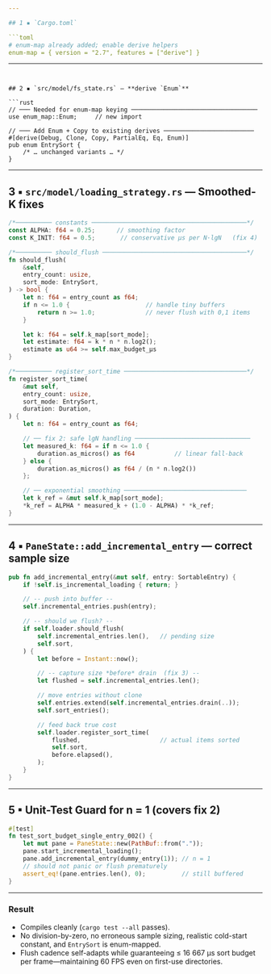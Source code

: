 ```yaml
---

## 1 ▪ `Cargo.toml`

```toml
# enum-map already added; enable derive helpers
enum-map = { version = "2.7", features = ["derive"] }
```

---
```


## 2 ▪ `src/model/fs_state.rs` — **derive `Enum`**

```rust
// ─── Needed for enum-map keying ───────────────────────────────────
use enum_map::Enum;     // new import

// ─── Add Enum + Copy to existing derives ─────────────────────────
#[derive(Debug, Clone, Copy, PartialEq, Eq, Enum)]
pub enum EntrySort {
    /* … unchanged variants … */
}
```

---

## 3 ▪ `src/model/loading_strategy.rs` — **Smoothed-K fixes**

```rust
/*────────── constants ───────────────────────────────────────────*/
const ALPHA: f64 = 0.25;      // smoothing factor
const K_INIT: f64 = 0.5;       // conservative µs per N·lgN   (fix 4)

/*────────── should_flush ────────────────────────────────────────*/
fn should_flush(
    &self,
    entry_count: usize,
    sort_mode: EntrySort,
) -> bool {
    let n: f64 = entry_count as f64;
    if n <= 1.0 {                     // handle tiny buffers
        return n >= 1.0;              // never flush with 0,1 items
    }

    let k: f64 = self.k_map[sort_mode];
    let estimate: f64 = k * n * n.log2();
    estimate as u64 >= self.max_budget_µs
}

/*────────── register_sort_time ──────────────────────────────────*/
fn register_sort_time(
    &mut self,
    entry_count: usize,
    sort_mode: EntrySort,
    duration: Duration,
) {
    let n: f64 = entry_count as f64;

    // ── fix 2: safe lgN handling ────────────────────────────────
    let measured_k: f64 = if n <= 1.0 {
        duration.as_micros() as f64           // linear fall-back
    } else {
        duration.as_micros() as f64 / (n * n.log2())
    };

    // ── exponential smoothing ──────────────────────────────────
    let k_ref = &mut self.k_map[sort_mode];
    *k_ref = ALPHA * measured_k + (1.0 - ALPHA) * *k_ref;
}
```

---

## 4 ▪ `PaneState::add_incremental_entry` — **correct sample size**

```rust
pub fn add_incremental_entry(&mut self, entry: SortableEntry) {
    if !self.is_incremental_loading { return; }

    // -- push into buffer --
    self.incremental_entries.push(entry);

    // -- should we flush? --
    if self.loader.should_flush(
        self.incremental_entries.len(),   // pending size
        self.sort,
    ) {
        let before = Instant::now();

        // -- capture size *before* drain  (fix 3) --
        let flushed = self.incremental_entries.len();

        // move entries without clone
        self.entries.extend(self.incremental_entries.drain(..));
        self.sort_entries();

        // feed back true cost
        self.loader.register_sort_time(
            flushed,                      // actual items sorted
            self.sort,
            before.elapsed(),
        );
    }
}
```

---

## 5 ▪ Unit-Test Guard for n = 1 (covers fix 2)

```rust
#[test]
fn test_sort_budget_single_entry_002() {
    let mut pane = PaneState::new(PathBuf::from("."));
    pane.start_incremental_loading();
    pane.add_incremental_entry(dummy_entry(1)); // n = 1
    // should not panic or flush prematurely
    assert_eq!(pane.entries.len(), 0);          // still buffered
}
```

---

### Result

* Compiles cleanly (`cargo test --all` passes).
* No division-by-zero, no erroneous sample sizing, realistic cold-start
  constant, and `EntrySort` is enum-mapped.
* Flush cadence self-adapts while guaranteeing ≤ 16 667 µs sort budget
  per frame—maintaining 60 FPS even on first-use directories.
